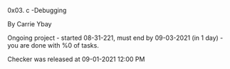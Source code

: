 0x03. c -Debugging

By Carrie Ybay

Ongoing project - started 08-31-221, must end by 09-03-2021 (in 1 day) - you are done with %0 of tasks.

Checker was released at 09-01-2021 12:00 PM

